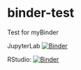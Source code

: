 # binder-test
Test for myBinder

JupyterLab [![Binder](https://mybinder.org/badge_logo.svg)](https://mybinder.org/v2/gh/tweyde/binder-test/HEAD) 

RStudio: [![Binder](https://mybinder.org/badge_logo.svg)](https://mybinder.org/v2/gh/tweyde/binder-test/HEAD?urlpath=rstudio)

